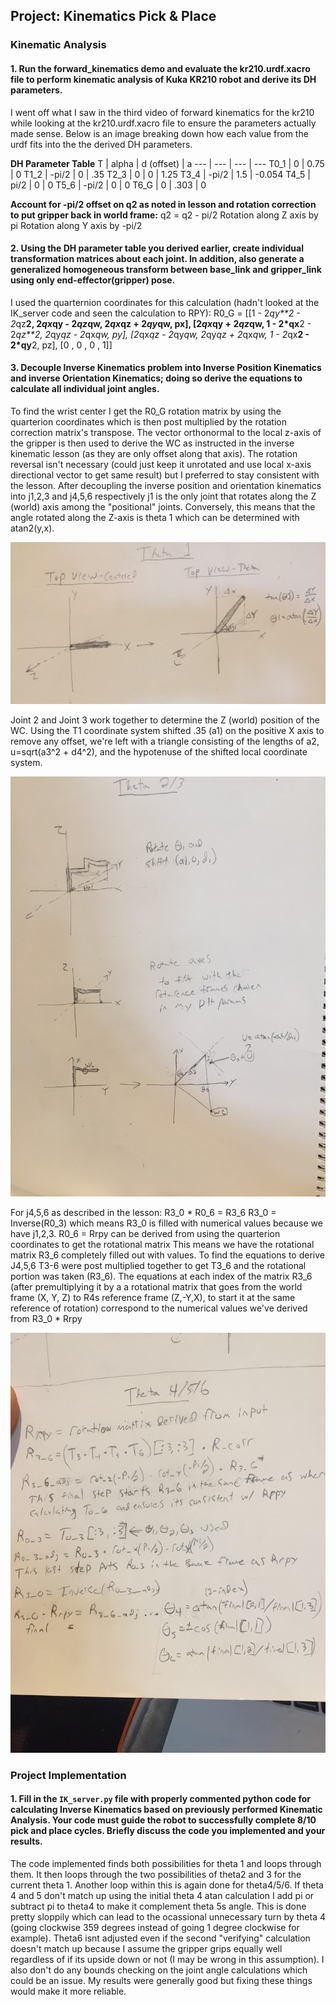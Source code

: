 [theta1]: ./images/theta1.jpg
[theta23]: ./images/theta23.jpg
[theta456]: ./images/theta456.jpg
## Project: Kinematics Pick & Place
### Kinematic Analysis
#### 1. Run the forward_kinematics demo and evaluate the kr210.urdf.xacro file to perform kinematic analysis of Kuka KR210 robot and derive its DH parameters.
I went off what I saw in the third video of forward kinematics for the kr210 while looking at the kr210.urdf.xacro file to ensure the parameters actually made sense.  Below is an image breaking down how each value from the urdf fits into the the derived DH parameters.

**DH Parameter Table**
T | alpha | d (offset) | a
--- | --- | --- | ---
T0_1 | 0 | 0.75 | 0
T1_2 | -pi/2 | 0 | .35
T2_3 | 0 | 0 | 1.25
T3_4 | -pi/2 | 1.5 | -0.054
T4_5 | pi/2 | 0 | 0
T5_6 | -pi/2 | 0 | 0
T6_G | 0 | .303 | 0

**Account for -pi/2 offset on q2 as noted in lesson and rotation correction to put gripper back in world frame:**
q2 = q2 - pi/2
Rotation along Z axis by pi
Rotation along Y axis by -pi/2

#### 2. Using the DH parameter table you derived earlier, create individual transformation matrices about each joint. In addition, also generate a generalized homogeneous transform between base_link and gripper_link using only end-effector(gripper) pose.

I used the quarternion coordinates for this calculation (hadn't looked at the IK_server code and seen the calculation to RPY): 
R0_G = [[1 - 2*qy**2 - 2*qz**2, 2*qx*qy - 2*qz*qw, 2*qx*qz + 2*qy*qw,  px],
    [2*qx*qy + 2*qz*qw, 1 - 2*qx**2 - 2*qz**2, 2*qy*qz - 2*qx*qw,      py],
    [2*qx*qz - 2*qy*qw, 2*qy*qz + 2*qx*qw, 1 - 2*qx**2 - 2*qy**2,      pz],
    [0                , 0                , 0                    ,      1]]

#### 3. Decouple Inverse Kinematics problem into Inverse Position Kinematics and inverse Orientation Kinematics; doing so derive the equations to calculate all individual joint angles.
To find the wrist center I get the R0_G rotation matrix by using the quarterion coordinates which is then post multiplied by the rotation correction matrix's transpose.  The vector orthonormal to the local z-axis of the gripper is then used to derive the WC as instructed in the inverse kinematic lesson (as they are only offset along that axis).  The rotation reversal isn't necessary (could just keep it unrotated and use local x-axis directional vector to get same result) but I preferred to stay consistent with the lesson.
After decoupling the inverse position and orientation kinematics into j1,2,3 and j4,5,6 respectively j1 is the only joint that rotates along the Z (world) axis among the "positional" joints.  Conversely, this means that the angle rotated along the Z-axis is theta 1 which can be determined with atan2(y,x).

![alt text][theta1]

Joint 2 and Joint 3 work together to determine the Z (world) position of the WC.  Using the T1 coordinate system shifted .35 (a1) on the positive X axis to remove any offset, we're left with a triangle consisting of the lengths of a2, u=sqrt(a3^2 + d4^2), and the hypotenuse of the shifted local coordinate system.  

![alt text][theta23]

For j4,5,6 as described in the lesson:
R3_0 * R0_6 = R3_6
R3_0 = Inverse(R0_3) which means R3_0 is filled with numerical values because we have j1,2,3.
R0_6 = Rrpy can be derived from using the quarterion coordinates to get the rotational matrix
This means we have the rotational matrix R3_6 completely filled out with values.  To find the equations to derive J4,5,6 T3-6 were post multiplied together to get T3_6 and the rotational portion was taken (R3_6).  The equations at each index of the matrix R3_6 (after premultiplying it by a a rotational matrix that goes from the world frame (X, Y, Z) to R4s reference frame (Z,-Y,X), to start it at the same reference of rotation) correspond to the numerical values we've derived from R3_0 * Rrpy

![alt text][theta456]

### Project Implementation

#### 1. Fill in the `IK_server.py` file with properly commented python code for calculating Inverse Kinematics based on previously performed Kinematic Analysis. Your code must guide the robot to successfully complete 8/10 pick and place cycles. Briefly discuss the code you implemented and your results. 

The code implemented finds both possibilities for theta 1 and loops through them.  It then loops through the two possibilities of theta2 and 3 for the current theta 1. Another loop within this is again done for theta4/5/6.  If theta 4 and 5 don't match up using the initial theta 4 atan calculation I add pi or subtract pi to theta4 to make it complement theta 5s angle.  This is done pretty sloppily which can lead to the ocassional unnecessary turn by theta 4 (going clockwise 359 degrees instead of going 1 degree clockwise for example).  Theta6 isnt adjusted even if the second "verifying" calculation doesn't match up because I assume the gripper grips equally well regardless of if its upside down or not (I may be wrong in this assumption). I also don't do any bounds checking on the joint angle calculations which could be an issue. My results were generally good but fixing these things would make it more reliable. 

